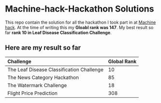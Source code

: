 # Machine-hack-Hackathon Solutions
This repo contain the solution for all the hackathon I took part in at [Machine hack](https://machinehack.com/hackathons). At the time of writing this my **Gloabl rank was 147**. My best result so far **rank 10 in Leaf Disease Classification Challenge**. 


## Here are my result so far
| Challenge | Global Rank |
|:-----------|:-------------|
|The Leaf Disease Classification Challenge| 10|
|The News Category Hackathon| 85|
|The Watermark Challenge|18|
|Flight Price Prediction|308|
